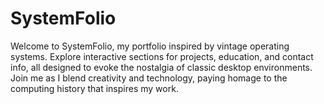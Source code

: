 # SystemFolio
Welcome to SystemFolio, my portfolio inspired by vintage operating systems. Explore interactive sections for projects, education, and contact info, all designed to evoke the nostalgia of classic desktop environments. Join me as I blend creativity and technology, paying homage to the computing history that inspires my work.
